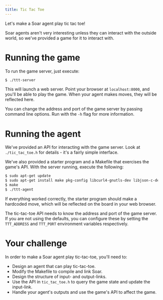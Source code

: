 ```yaml
---
title: Tic Tac Toe
---
```


Let's make a Soar agent play tic tac toe!

Soar agents aren't very interesting unless they can interact with the
outside world, so we've provided a game for it to interact with.

# Running the game

To run the game server, just execute:

```bash
$ ./ttt-server
```

This will launch a web server. Point your browser at `localhost:8000`,
and you'll be able to play the game. When your agent makes moves, they
will be reflected here.

You can change the address and port of the game server by passing
command line options. Run with the `-h` flag for more information.

# Running the agent

We've provided an API for interacting with the game server. Look at
`./tic_tac_toe.h` for details - it's a fairly simple interface.

We've also provided a starter program and a Makefile that exercises
the game's API. With the server running, execute the following:

```bash
$ sudo apt-get update
$ sudo apt-get install make pkg-config libcurl4-gnutls-dev libjson-c-dev
$ make
$ ./ttt-agent
```

If everything worked correctly, the starter program should make a
hardcoded move, which will be reflected on the board in your web
browser.

The tic-tac-toe API needs to know the address and port of the game
server. If you are not using the defaults, you can configure these by
setting the `TTT_ADDRESS` and `TTT_PORT` environment variables
respectively.

# Your challenge

In order to make a Soar agent play tic-tac-toe, you'll need to:

- Design an agent that can play tic-tac-toe.
- Modify the Makefile to compile and link Soar.
- Design the structure of input- and output-links.
- Use the API in `tic_tac_toe.h` to query the game state and update the input-link.
- Handle your agent's outputs and use the game's API to affect the game.
